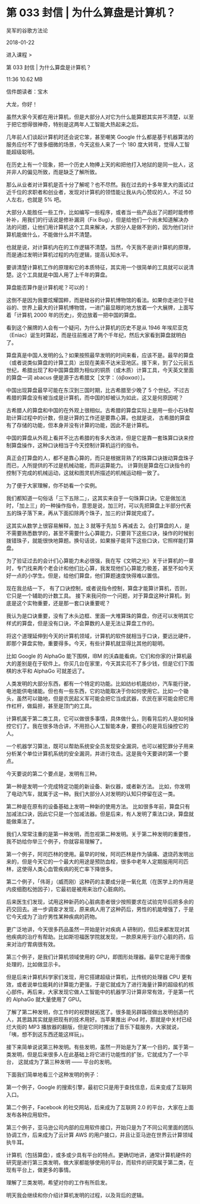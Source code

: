 # 第 033 封信 | 为什么算盘是计算机？

吴军的谷歌方法论

2018-01-22

进入课程 >

第 033 封信 | 为什么算盘是计算机？

11:36 10.62 MB

信件朗读者：宝木

大龙，你好！

虽然大家今天都在用计算机，但是大部分人对它为什么能算题其实并不清楚，以至于把它想得很神奇，特别是这两年人工智能大热起来之后。

几年前人们谈起计算机时还会说它笨，甚至嘲笑 Google 什么都是基于机器算法的服务应付不了很多细微的场景，今天这些人来了一个 180 度大转弯，觉得人工智能超级聪明。

在历史上有一个现象，把一个历史人物捧上天的和把他打入地狱的是同一批人，这并非人的偏见所致，而是缺乏了解所致。

那么从业者对计算机是否十分了解呢？也不尽然。我在过去的十多年里大约面试过近千位的求职者和创业者，发现对计算机的领悟能让我从内心赞叹的人，不过 50 人左右，也就是 5% 吧。

大部分人能胜任一些工作，比如编写一些程序，或者当一些产品出了问题时能修修补补，用我们的行话说是修补漏洞（Fix Bug），但是给他们一个尚未知道解决办法的问题，让他们用计算机这个工具来解决，大部分人是做不到的，因为他们对计算机能做什么，不能做什么并不清楚。

也就是说，对计算机内在的工作逻辑不清楚。当然，今天我不是讲计算机的原理，而是通过发明计算机过程的内在逻辑，提高认知水平。

要讲清楚计算机工作的原理和它的本质特征，其实用一个很简单的工具就可以说清楚。这个工具就是中国人用了上千年的算盘。

算盘能否算作是计算机呢？可以的！

这倒不是因为我要炫耀国粹，而是硅谷的计算机博物馆的看法。如果你走进位于硅谷的、世界上最大的计算机博物馆，一进门最显眼的地方放着一个大展牌，上面写着「计算机 2000 年的历史」，旁边放着一把中国的算盘。

看到这个展牌的人会有一个疑问，为什么计算机的历史不是从 1946 年埃尼亚克（Eniac）诞生时算起，而是往前推进了两个千年纪，然后大家看到算盘就明白了。

算盘真是中国人发明的么？如果按照最早发明的时间来看，应该不是。最早的算盘（或者说类似算盘的计算工具）出现在美索不达米亚地区。接下来，到了公元前五世纪，希腊出现了和中国算盘颇为相似的铜质（或木质）计算工具，今天英文里面的算盘一词 abacus 便是源于古希腊文［文字：（άβακασ）］。

中国出现算盘最早可能在东汉到三国时期，比古希腊至少晚了 5 个世纪。不过古希腊的算盘没有被当成是计算机，而中国的却被认为如此，这又是何原因呢？

古希腊人的算盘和中国的在外观上很相似。古希腊的算盘实际上是用一些小石块帮助计算过程中的计数，但是计算的工作还是要靠心算。也就是说， 古希腊的算盘有了存储的功能，但本身并没有计算的功能，因此不是计算机。

中国的算盘从外观上看并不比古希腊的有多大改进，但是它是靠一套珠算口诀来控制算盘操作，这种口诀相当于今天控制计算机运行的指令。

真正会打算盘的人，都不是靠心算的，而只是根据背熟了的珠算口诀拨动算盘珠子而已，人所提供的不过是机械动能，而非运算能力。 计算则是算盘在口诀指令的控制下完成的机械运动，这就和图灵机所描述的机械运动相一致了。

为了便于大家理解，你不妨看一个实例。

我们都知道一句俗话「三下五除二」，这其实来自于一句珠算口诀。它是做加法时，「加上三」的一种操作指令，意思是说，加三时，可以先把算盘上半部分代表五的珠子落下来，再从下面扣除两个珠子，加三的计算就完成了。

这其实从数学上很容易解释，加上 3 就等于先加 5 再减去 2。会打算盘的人，是不需要熟悉数学的，甚至不需要什么心算能力，只要背下这些口诀，操作的时候别拨错珠子，就能很快地算题。换句话说，如果猴子能背下这些口诀，它照样能打算盘。

为了验证过去的会计们心算能力未必很强，我在写《文明之光》关于计算机的一章时，专门找来两个老会计和他们比心算，我发现他们心算能力极差，甚至不如今天好一点的小学生。但是，给他们算盘，他们算题速度快得难以置信。

现在我总结一下， 有了口诀控制，或者说指令控制，算盘才能算计算机，否则，它只是一个辅助的计数工具。 接下来我问你一个问题，对于算盘这种计算机，到底是这个实物重要，还是那一套口诀重要呢？

我认为是口诀重要，没有了木头边框、里面一大堆算珠的算盘，你还可以发明其它样式的算盘，但是没有口诀，不会算数的人是无法让算盘工作的。

将这个道理延伸到今天的计算机领域，计算机的软件就相当于口诀，要远比硬件，即那个算盘实物，重要得多。今天，有些计算机就显得比其他的聪明。

比如 Google 的 AlphaGo 能下围棋，IBM 的沃森能看病，它们和你家的计算机最大的差别是在于软件上。你买几台在家里，今天其实花不了多少钱，但是它们下围棋的水平和 AlphaGo 可就差远了。

人类发明的大部分东西，都有一个特定的功能。比如纺纱机能纺纱，汽车能行驶，电池能供电储能。但也有一些东西，它的功能取决于你如何使用它。比如一个锄头，虽然可以锄地，但是农民起义军可能会把它当成武器，农民在家可能会把它用作杠杆，做扁担，甚至是顶门的工具。

计算机属于第二类工具，它可以做很多事情，具体做什么，则看背后的人是如何操控它们了。我在很多场合讲，不用担心人工智能本身，要担心的是背后操控它的人。

一个机器学习算法，既可以帮助系统安全员发现安全漏洞，也可以被犯罪分子用来分析某个单位计算机系统的安全漏洞，并进行攻击。这是我今天要讲的第一个要点。

今天要说的第二个要点是，发明有三种。

第一种是发明一个完成特定功能的新设备、新仪器，或者新方法。 比如，你发明了电动汽车，就属于这一种。我们大部分人对发明的认知只停留在这一类。

第二种是在原有的设备基础上发明一种新的使用方法。 比如很多年前，算盘只有加减法口诀，因此它只是一个加减法器。但是后来，有人发明了乘法口诀，算盘就能做乘法了。

我们人常常注重的是第一种发明，而忽视第二种发明。关于第二种发明的重要性，我不妨给你举三个例子，你就容易理解了。

第一个例子，阿司匹林的使用。最早的时候，阿司匹林是作为镇痛、退烧药发明出来的，但是今天它的一个最大的用途是预防血栓，很多中老年人定期服用阿司匹林，这使得人类心血管疾病的死亡率下降很多。

第二个例子，「伟哥」（威而刚）这种药的主要成分是一氧化氮（在医学上的作用是内皮细胞松弛因子），它最初是被用来治疗心脏病的。

后来医生们发现，试用这种新药的心脏病患者很少按照要求在试验完毕后把多余的药交回去。进一步调查才发现，原来病人用了这种药后，男性的机能增强了，于是它今天成为了治疗男性某种疾病的药物。

更广泛地讲，今天很多药品虽然一开始是针对疾病 A 研制的，但后来都发现对其他疾病的治疗有帮助。比如斯坦福医学院就发现，一款原来用于治疗心脏的药，后来对治疗胃病很有效。

第三个例子，是我们计算机领域使用的 GPU，即图形处理器。最早它是用于图像处理的，比如做显示卡。

但是后来计算机科学家们发现，用它搭建超级计算机，比传统的处理器 CPU 更有效，或者说单位能耗的计算能力更强，于是它就成为了进行海量计算的超级机的核心部件。再后来，大家发现它做人工智能中的机器学习计算非常有效，于是第一代的 AlphaGo 就大量使用了 GPU。

了解了第二种发明，你工作时的视野就拓宽了。很多能另辟蹊径做出发明创造的人，其思路其实就是把现有的技术用好。当苹果推出 iPod 时，那就是中关村已经烂大街的 MP3 播放器的翻版，但是它同时推出了音乐下载服务，大家就说，「咦，想不到这东西还能这样玩」。

接下来简单说说第三种发明。有些发明，虽然一开始是为了某一个目的，属于第一类发明，但是后来很多人在此基础上将它进行功能性的扩张，它就成为了一个平台， 这就成为了第三种发明 —— 平台的发明。

下面我们简单地看三个这种发明的例子：

第一个例子，Google 的搜索引擎，最初它只是用于查找信息，后来变成了互联网入口。

第二个例子，Facebook 的社交网站，后来成为了互联网 2.0 的平台，大家在上面发布各种应用软件。

第三个例子，亚马逊公司内部的应用软件接口，开始只是为了不同公司里面的团队协调工作，后来成为了云计算 AWS 的用户接口，并且让亚马逊在世界云计算领域执牛耳。

计算机（包括算盘），或多或少具有平台的特点。更确切地讲，通常计算机硬件的研究是进行第三类发明，做大家都能够使用的平台，而软件的研究属于第二类，在现有平台上，做更多的事情。

理解了三类发明，希望对你的工作有所启发。

明天我会继续和你介绍计算机发明的过程，以及背后的逻辑。

